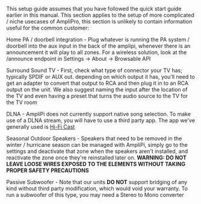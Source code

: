 This setup guide assumes that you have followed the quick start guide earlier in this manual. This section applies to the setup of more complicated / niche usecases of AmpliPro, this section is unlikely to contain information useful for the common customer:

Home PA / doorbell integration - Plug whatever is running the PA system / doorbell into the aux input in the back of the amplipi, whenever there is an announcement it will play to all zones. For a wireless solution, look at the /announce endpoint in Settings -> About -> Browsable API

Surround Sound TV - First, check what type of connector your TV has; typically SPDIF or AUX out. depending on which output it has, you'll need to get an adapter to convert that output to RCA and then plug it in to an RCA output on the unit. We also suggest naming the input after the location of the TV and even having a preset that turns the audio source to the TV for the TV room

DLNA - AmpliPi does not currently support native song selection. To make use of a DLNA stream, you will have to use a third party app. The app we've generally used is [Hi-Fi Cast](https://play.google.com/store/apps/details?id=com.findhdmusic.app.upnpcast&hl=en_US&gl=US)

Seasonal Outdoor Speakers - Speakers that need to be removed in the winter / hurricane season can be managed with AmpliPi, simply go to the settings and deactivate that zone when the speakers aren't installed, and reactivate the zone once they're reinstalled later on. **WARNING: DO NOT LEAVE LOOSE WIRES EXPOSED TO THE ELEMENTS WITHOUT TAKING PROPER SAFETY PRECAUTIONS**

Passive Subwoofer - Note that our units **DO NOT** support bridging of any kind without third party modification, which would void your warranty. To run a subwoofer of this type, you may need a Stereo to Mono converter
